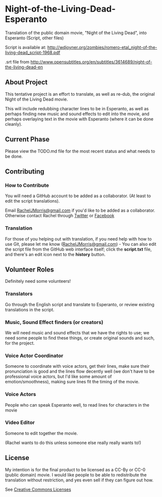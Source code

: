 Night-of-the-Living-Dead-Esperanto
==================================

Translation of the public domain movie, "Night of the Living Dead", into Esperanto (Script, other files)

Script is available at: http://wdjoyner.org/zombies/romero-etal_night-of-the-living-dead_script-1968.pdf

.srt file from http://www.opensubtitles.org/en/subtitles/3614689/night-of-the-living-dead-en

## About Project

This tentative project is an effort to translate, as well as re-dub, the original
Night of the Living Dead movie.

This will include redubbing character lines to be in Esperanto,
as well as perhaps finding new music and sound effects to edit into the movie,
and perhaps overlaying text in the movie with Esperanto (where it can be done cleanly).

## Current Phase

Please view the TODO.md file for the most recent status and what needs to be done.

## Contributing

### How to Contribute

You will need a GitHub account to be added as a collaborator. (At least to edit the script translations).

Email RachelJMorris@gmail.com if you'd like to be added as a collaborator. Otherwise contact Rachel through [Twitter](https://twitter.com/rejcxeo) or [Facebook](https://www.facebook.com/Rejchelo)

### Translation

For those of you helping out with translation, if you need help with how to use Git, please let me know (RachelJMorris@gmail.com) - You can also edit the script file from the GitHub web interface itself; click the **script.txt** file, and there's an edit icon next to the **history** button.

## Volunteer Roles

Definitely need some volunteers!

### Translators

Go through the English script and translate to Esperanto, or review existing translations in the script.

### Music, Sound Effect finders (or creators)

We will need music and sound effects that we have the rights to use; we need some people to find these things, or create original sounds and such, for the project.

### Voice Actor Coordinator

Someone to coordinate with voice actors, get their lines, make sure their pronunciation is good and the lines flow decently well (we don't have to be professional voice actors, but I'd like some amount of emotion/smoothness), making sure lines fit the timing of the movie.

### Voice Actors

People who can speak Esperanto well, to read lines for characters in the movie

### Video Editor

Someone to edit together the movie.

(Rachel wants to do this unless someone else really really wants to!)

## License

My intention is for the final product to be licensed as a CC-By or CC-0 (public domain) movie. I would like people to be able to redistribute the translation without restriction, and yes even sell if they can figure out how.

See [Creative Commons Licenses](https://creativecommons.org/licenses/)
